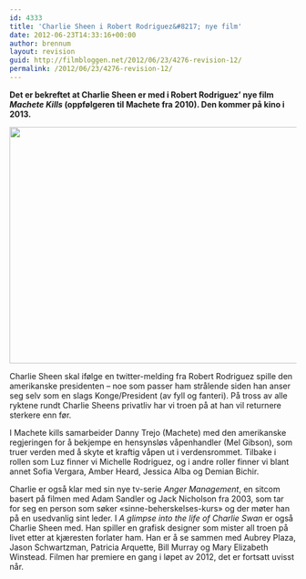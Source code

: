 ```yaml
---
id: 4333
title: 'Charlie Sheen i Robert Rodriguez&#8217; nye film'
date: 2012-06-23T14:33:16+00:00
author: brennum
layout: revision
guid: http://filmbloggen.net/2012/06/23/4276-revision-12/
permalink: /2012/06/23/4276-revision-12/
---
```

**Det er bekreftet at Charlie Sheen er med i Robert Rodriguez&#8217; nye film _Machete Kills_ (oppfølgeren til Machete fra 2010). Den kommer på kino i 2013.** 

<a href="http://filmbloggen.net/2012/06/23/charlie-sheen-i-robert-rodriguez-nye-film/grind-house/" rel="attachment wp-att-4288"><img class="alignnone size-large wp-image-4288" src="http://filmbloggen.net/wp-content/uploads//2012/06/machete-danny-trejo-image-620x415.jpg" alt="" width="620" height="415" /></a>

Charlie Sheen skal ifølge en twitter-melding fra Robert Rodriguez spille den amerikanske presidenten &#8211; noe som passer ham strålende siden han anser seg selv som en slags Konge/President (av fyll og fanteri). På tross av alle ryktene rundt Charlie Sheens privatliv har vi troen på at han vil returnere sterkere enn før.

I Machete kills samarbeider Danny Trejo (Machete) med den amerikanske regjeringen for å bekjempe en hensynsløs våpenhandler (Mel Gibson), som truer verden med å skyte et kraftig våpen ut i verdensrommet. Tilbake i rollen som Luz finner vi Michelle Rodriguez, og i andre roller finner vi blant annet Sofia Vergara, Amber Heard, Jessica Alba og Demian Bichir.

Charlie er også klar med sin nye tv-serie _Anger Management_, en sitcom basert på filmen med Adam Sandler og Jack Nicholson fra 2003, som tar for seg en person som søker &laquo;sinne-beherskelses-kurs&raquo; og der møter han på en usedvanlig sint leder. I _A glimpse into the life of Charlie Swan_ er også Charlie Sheen med. Han spiller en grafisk designer som mister all troen på livet etter at kjæresten forlater ham. Han er å se sammen med Aubrey Plaza, Jason Schwartzman, Patricia Arquette, Bill Murray og Mary Elizabeth Winstead. Filmen har premiere en gang i løpet av 2012, det er fortsatt uvisst når.